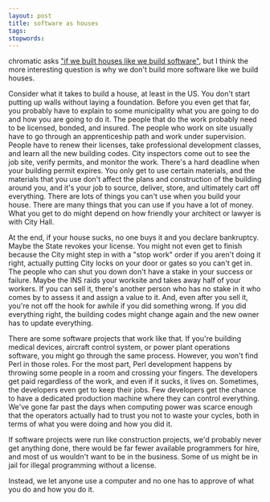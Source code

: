 ```yaml
---
layout: post
title: software as houses
tags:
stopwords:
---
```


chromatic asks <A href="http://www.modernperlbooks.com/mt/2011/07/if-we-built-houses-like-we-build-software.html">"if we built houses like we build software"</a>, but I think the more interesting question is why we don't build more software like we build houses.

Consider what it takes to build a house, at least in the US. You don't start putting up walls without laying a foundation. Before you even get that far, you probably have to explain to some municipality what you are going to do and how you are going to do it. The people that do the work probably need to be licensed, bonded, and insured. The people who work on site usually have to go through an apprenticeship path and work under supervision. People have to renew their licenses, take professional development classes, and learn all the new building codes. City inspectors come out to see the job site, verify permits, and monitor the work. There's a hard deadline when your building permit expires. You only get to use certain materials, and the materials that you use don't affect the plans and construction of the building around you, and it's your job to source, deliver, store, and ultimately cart off everything. There are lots of things you can't use when you build your house. There are many things that you can use if you have a lot of money. What you get to do might depend on how friendly your architect or lawyer is with City Hall.

At the end, if your house sucks, no one buys it and you declare bankruptcy. Maybe the State revokes your license. You might not even get to finish because the City might step in with a "stop work" order if you aren't doing it right, actually putting City locks on your door or gates so you can't get in. The people who can shut you down don't have a stake in your success or failure. Maybe the INS raids your worksite and takes away half of your workers. If you can sell it, there's another person who has no stake in it who comes by to assess it and assign a value to it. And, even after you sell it, you're not off the hook for awhile if you did something wrong. If you did everything right, the building codes might change again and the new owner has to update everything.

There are some software projects that work like that. If you're building medical devices, aircraft control system, or power plant operations software, you might go through the same process. However, you won't find Perl in those roles. For the most part, Perl development happens by throwing some people in a room and crossing your fingers. The developers get paid regardless of the work, and even if it sucks, it lives on. Sometimes, the developers even get to keep their jobs. Few developers get the chance to have a dedicated production machine where they can control everything. We've gone far past the days when computing power was scarce enough that the operators actually had to trust you not to waste your cycles, both in terms of what you were doing and how you did it.

If software projects were run like construction projects, we'd probably never get anything done, there would be far fewer available programmers for hire, and most of us wouldn't want to be in the business. Some of us might be in jail for illegal programming without a license.

Instead, we let anyone use a computer and no one has to approve of what you do and how you do it.
